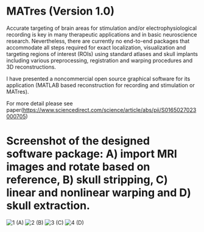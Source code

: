 # MATres (Version 1.0)

Accurate targeting of brain areas for stimulation and/or electrophysiological recording is key in many therapeutic applications and in basic neuroscience research. Nevertheless, there are currently no end-to-end packages that accommodate all steps required for exact localization, visualization and targeting regions of interest (ROIs) using standard atlases and skull implants including various preprocessing, registration and warping procedures and 3D reconstructions. 


I have presented a noncommercial open source graphical software for its application (MATLAB based reconstruction for recording and stimulation or MATres).

For more detail please see paper(https://www.sciencedirect.com/science/article/abs/pii/S0165027023000705)


# Screenshot of the designed software package: A) import MRI images and rotate based on reference, B) skull stripping, C) linear and nonlinear warping and D) skull extraction.

![1](https://user-images.githubusercontent.com/130893427/232284218-2f693a16-4b76-43bd-a1c2-afd05d5ea6e9.png)
(A)
![2](https://user-images.githubusercontent.com/130893427/232284222-46a08e7a-3569-49cd-9266-1dba74e2c001.png)
(B)
![3](https://user-images.githubusercontent.com/130893427/232284228-79209b7e-3bab-43c2-b14d-f26e63bd72b7.png)
(C)
![4](https://user-images.githubusercontent.com/130893427/232284236-f30bbad6-65cf-47ce-be98-db99dd1a27c8.png)
(D)


